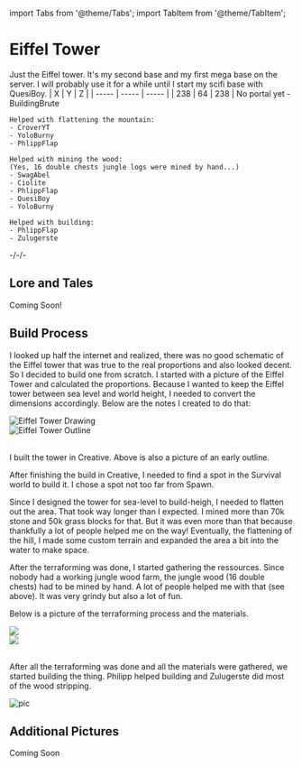 import Tabs from '@theme/Tabs';
import TabItem from '@theme/TabItem';

# Eiffel Tower

<!--![pic](/img/season1/bases/anubis_pyramid/anubis-wallpaper.png)-->

<Tabs>
  <TabItem value="about" label="Description">
    Just the Eiffel tower. It's my second base and my first mega base on the server. I will probably use it for a while until I start my scifi base with QuesiBoy. 
  </TabItem>
  <TabItem value="coords" label="Coords" default>
    | X     | Y     | Z     | 
    | ----- | ----- | ----- |
    | 238   | 64    | 238   |
  </TabItem>
  <TabItem value="ncooords" label="Nether Directions">
    No portal yet
  </TabItem>
  <TabItem value="builders" label="Builders">
    - BuildingBrute

    Helped with flattening the mountain:
    - CroverYT
    - YoloBurny
    - PhlippFlap

    Helped with mining the wood:
    (Yes, 16 double chests jungle logs were mined by hand...)
    - SwagAbel
    - Ciolite
    - PhlippFlap
    - QuesiBoy
    - YoloBurny

    Helped with building:
    - PhlippFlap
    - Zulugerste
  </TabItem>
  <TabItem value="date" label="Date Finished">
    -/-/-
  </TabItem>
</Tabs>

## Lore and Tales

Coming Soon!

## Build Process

I looked up half the internet and realized, there was no good schematic of the Eiffel tower that was true to the real proportions and also looked decent. So I decided to build one from scratch. I started with a picture of the Eiffel Tower and calculated the proportions. Because I wanted to keep the Eiffel tower between sea level and world height, I needed to convert the dimensions accordingly. Below are the notes I created to do that:

<div style={{ display: "flex", flexWrap: "wrap" }}>
  <div style={{ flex: "1 1 auto", height: "450px", maxWidth: "50%", overflow: "hidden", position: "relative" }}>
    <img
      src="/img/season2/bases/eiffeltower/drawing.webp"
      style={{ height: "100%", width: "auto", objectFit: "contain", display: "block" }}
      alt="Eiffel Tower Drawing"
    />
  </div>
  <div style={{ flex: "1 1 auto", height: "450px", maxWidth: "50%", overflow: "hidden", position: "relative" }}>
    <img
      src="/img/season2/bases/eiffeltower/outline.webp"
      style={{ height: "100%", width: "auto", objectFit: "contain", display: "block" }}
      alt="Eiffel Tower Outline"
    />
  </div>
</div>
<br />

I built the tower in Creative. Above is also a picture of an early outline.

After finishing the build in Creative, I needed to find a spot in the Survival world to build it. I chose a spot not too far from Spawn. 

Since I designed the tower for sea-level to build-heigh, I needed to flatten out the area. That took way longer than I expected. I mined more than 70k stone and 50k grass blocks for that. But it was even more than that because thankfully a lot of people helped me on the way! Eventually, the flattening of the hill, I made some custom terrain and expanded the area a bit into the water to make space. 

After the terraforming was done, I started gathering the ressources. Since nobody had a working jungle wood farm, the jungle wood (16 double chests) had to be mined by hand. A lot of people helped me with that (see above). It was very grindy but also a lot of fun.

Below is a picture of the terraforming process and the materials.

<div style={{ display: "flex", flexWrap: "wrap" }}>
  <div style={{ flex: "1 1 auto", height: "100%", maxWidth: "50%", overflow: "hidden", position: "relative" }}>
    <img
      src="/img/season2/bases/eiffeltower/2024-07-25_22.08.56.png"
      style={{ height: "100%", width: "auto", objectFit: "contain", display: "block" }}
    />
  </div>
  <div style={{ flex: "1 1 auto", height: "100%", maxWidth: "50%", overflow: "hidden", position: "relative" }}>
    <img
      src="/img/season2/bases/eiffeltower/2024-08-03_20.56.30.png"
      style={{ height: "100%", width: "auto", objectFit: "contain", display: "block" }}
    />
  </div>
</div>
<br />

After all the terraforming was done and all the materials were gathered, we started building the thing. Philipp helped building and Zulugerste did most of the wood stripping.

![pic](/img/season2/bases/eiffeltower/2024-08-04_02.38.51.png)

## Additional Pictures

Coming Soon